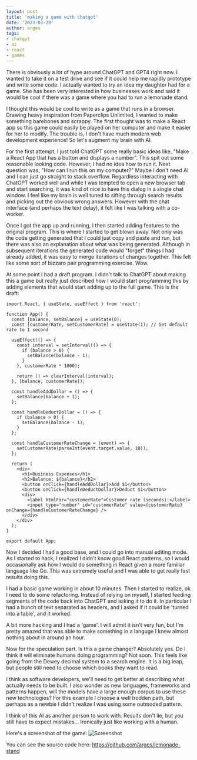 ```yaml
---
layout: post
title: 'making a game with chatgpt'
date: '2023-03-29'
author: arges
tags:
- chatgpt
- ai
- react
- games
---
```


There is obviously a lot of hype around ChatGPT and GPT4 right now. I wanted to
take it on a test drive and see if it could help me rapidly prototype and write
some code. I actually wanted to try an idea my daughter had for a game. She
has been very interested in how businesses work and said it would be cool if
there was a game where you had to run a lemonade stand.

I thought this would be cool to write as a game that runs in a browser.
Drawing heavy inspiration from Paperclips Unlimited, I wanted to make something
barebones and scrappy. The first thought was to make a React app so this game
could easily be played on her computer and make it easier for her to modify.
The trouble is, I don't have much modern web development experience! So let's
augment my brain with AI.

For the first attempt, I just told ChatGPT some really basic ideas like, "Make
a React App that has a button and displays a number". This spit out some reasonable
looking code. However, I had no idea how to run it. Next question was, "How can
I run this on my computer?" Maybe I don't need AI and I can just go straight to
stack overflow. Regardless interacting with ChatGPT worked well and while I was
tempted to open a new browser tab and start searching, it was kind of nice to
have this dialog in a single chat window. I feel like my brain is well tuned to
sifting through search results and picking out the obvious wrong answers.
However with the chat interface (and perhaps the text delay), it felt like I
was talking with a co-worker.

Once I got the app up and running, I then started adding features to the
original program. This is where I started to get blown away. Not only was the code
getting generated that I could just copy and paste and run, but there was also an
explanation about what was being generated. Although in subsequent iterations
the generated code would "forget" things I had already added, it was easy to merge
iterations of changes together. This felt like some sort of bizzaro pair
programming exercise. Wow.

At some point I had a draft program. I didn't talk to ChatGPT about making this
a game but really just described how I would start programming this by adding
elements that would start adding up to the full game. This is the draft:
```
import React, { useState, useEffect } from 'react';

function App() {
  const [balance, setBalance] = useState(0);
  const [customerRate, setCustomerRate] = useState(1); // Set default rate to 1 second

  useEffect(() => {
    const interval = setInterval(() => {
      if (balance > 0) {
        setBalance(balance - 1);
      }
    }, customerRate * 1000);

    return () => clearInterval(interval);
  }, [balance, customerRate]);

  const handleAddDollar = () => {
    setBalance(balance + 1);
  };

  const handleDeductDollar = () => {
    if (balance > 0) {
      setBalance(balance - 1);
    }
  };

  const handleCustomerRateChange = (event) => {
    setCustomerRate(parseInt(event.target.value, 10));
  };

  return (
    <div>
      <h1>Business Expenses</h1>
      <h2>Balance: ${balance}</h2>
      <button onClick={handleAddDollar}>Add $1</button>
      <button onClick={handleDeductDollar}>Deduct $1</button>
      <div>
        <label htmlFor="customerRate">Customer rate (seconds):</label>
        <input type="number" id="customerRate" value={customerRate} onChange={handleCustomerRateChange} />
      </div>
    </div>
  );
}

export default App;
```

Now I decided I had a good base, and I could go into manual editing mode. As I
started to hack, I realized I didn't know good React patterns, so I would
occasionally ask how I would do something in React given a more familiar language
like Go. This was extremely useful and I was able to get really fast results
doing this.

I had a basic game working in about 10 minutes. Then I started to realize, ok I
need to do some refactoring. Instead of relying on myself, I started feeding
segments of the code back into ChatGPT and asking it to do it. In particular I
had a bunch of text separated as headers, and I asked if it could be 'turned
into a table', and it worked.

A bit more hacking and I had a 'game'. I will admit it isn't very fun, but I'm
pretty amazed that was able to make something in a languge I knew almost
nothing about in around an hour. 

Now for the speculation part. Is this a game changer? Absolutely yes. Do I
think it will eliminate humans doing programming? Not soon. This feels like
going from the Dewey decimal system to a search engine. It is a big leap, but
people still need to choose which books they want to read.

I think as software developers, we'll need to get better at describing what
actually needs to be built. I also wonder as new languages, frameworks and
patterns happen, will the models have a large enough corpus to use these new
technologies? For this example I choose a well trodden path, but perhaps as a
newbie I didn't realize I was using some outmoded pattern.

I think of this AI as another person to work with. Results don't lie, but you
still have to expect mistakes... Ironically just like working with a human.

Here's a screenshot of the game:
![Screenshot](/images/game1.png)

You can see the source code here: https://github.com/arges/lemonade-stand
